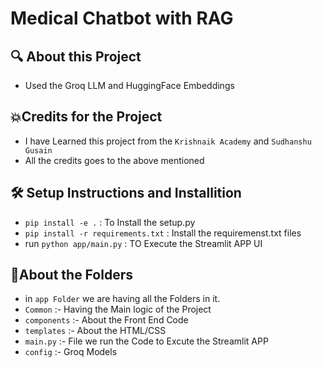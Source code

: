# Medical Chatbot with RAG

## 🔍 About this Project
- Used the Groq LLM and HuggingFace Embeddings


## 💥Credits for the Project
- I have Learned this project from the `Krishnaik Academy` and `Sudhanshu Gusain`
- All the credits goes to the above mentioned 



## 🛠️ Setup Instructions and Installition
- `pip install -e .` : To Install the setup.py
- `pip install -r requirements.txt` : Install the requiremenst.txt files
- run `python app/main.py` : TO Execute the Streamlit APP UI



## 📂About the Folders
- in `app Folder` we are having all the Folders in it.
- `Common` :- Having the Main logic of the Project
- `components` :- About the Front End Code
- `templates` :- About the HTML/CSS
- `main.py` :- File we run the Code to Excute the Streamlit APP
- `config` :- Groq Models 
